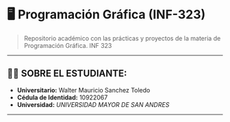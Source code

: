 # 🖥️ Programación Gráfica (INF-323)

> Repositorio académico con las prácticas y proyectos de la materia de Programación Gráfica. INF 323

---

## 👨‍💻 SOBRE EL ESTUDIANTE:

* **Universitario:** Walter Mauricio Sanchez Toledo
* **Cédula de Identidad:** 10922067
* **Universidad:** *UNIVERSIDAD MAYOR DE SAN ANDRES*

---

